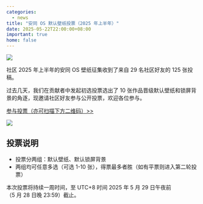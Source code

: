 ```yaml
---
categories:
  - news
title: "安同 OS 默认壁纸投票（2025 年上半年）"
date: 2025-05-22T22:00:00+08:00
important: true
home: false
---
```

 
![](/assets/news/Collage.png)


社区 2025 年上半年的安同 OS 壁纸征集收到了来自 29 名社区好友的 125 张投稿。

过去几天，我们在贡献者中发起初选投票选出了 10 张作品晋级默认壁纸和锁屏背景的角逐，现邀请社区好友参与公开投票，欢迎各位参与。

[参与投票（亦可扫描下方二维码）>> ](https://f.wps.cn/g/VRycjCBc/)

![](/assets/news/安同OS默认壁纸投票（2025年上半年）.png)


## 投票说明

- 投票分两组：默认壁纸、默认锁屏背景
- 两组均可任意多选（可选 1-10 张），得票最多者胜（如有平票则进入第二轮投票）

本次投票将持续一周时间，至 UTC+8 时间 2025 年 5 月 29 日午夜前（5 月 28 日晚 23:59）截止。
